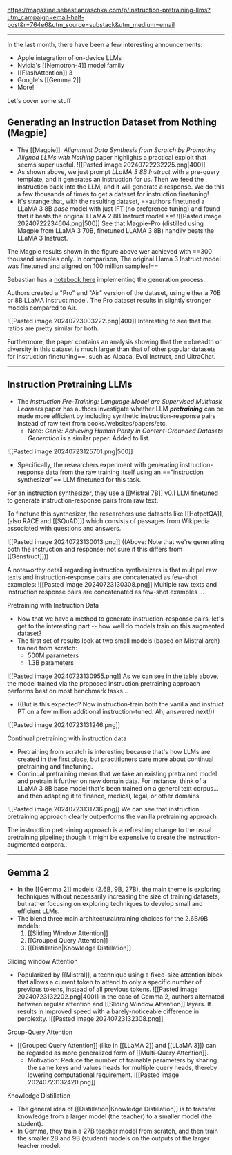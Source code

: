 https://magazine.sebastianraschka.com/p/instruction-pretraining-llms?utm_campaign=email-half-post&r=764e6&utm_source=substack&utm_medium=email

---

In the last month, there have been a few interesting announcements:
- Apple integration of on-device LLMs
- Nvidia's [[Nemotron-4]] model family
- [[FlashAttention]] 3
- Google's [[Gemma 2]]
- More!

Let's cover some stuff


## Generating an Instruction Dataset from Nothing (Magpie)
- The [[Magpie]]: *Alignment Data Synthesis from Scratch by Prompting Aligned LLMs with Nothing* paper highlights a practical exploit that seems super useful.
![[Pasted image 20240722232225.png|400]]
- As shown above, we just prompt *LLaMA 3 8B Instruct* with a pre-query template, and it generates an instruction for us. Then we feed the instruction back into the LLM, and it will generate a response. We do this a few thousands of times to get a dataset for instruction finetuning!
- It's strange that, with the resulting dataset, ==authors finetuned a LLaMA 3 8B *base* model with just IFT (no preference tuning) and found that it beats the original LLaMA 2 8B Instruct model ==! 
![[Pasted image 20240722234604.png|500]]
See that Magpie-Pro (distilled using Magpie from LLaMA 3 70B, finetuned LLAMA 3 8B) handily beats the LLaMA 3 Instruct.

The Magpie results shown in the figure above wer achieved with ==300 thousand samples only. In comparison, The original Llama 3 Instruct model was finetuned and aligned on 100 million samples!==

Sebastian has a [notebook here](https://github.com/rasbt/LLMs-from-scratch/blob/main/ch07/05_dataset-generation/llama3-ollama.ipynb) implementing the generation process.

Authors created a "Pro" and "Air" version of the dataset, using either a 70B or 8B LLaMA Instruct model. The Pro dataset results in slightly stronger models compared to Air.

![[Pasted image 20240723003222.png|400]]
Interesting to see that the ratios are pretty similar for both.

Furthermore, the paper contains an analysis showing that the ==breadth or diversity in this dataset is much larger than that of other popular datasets for instruction finetuning==, such as Alpaca, Evol Instruct, and UltraChat.


-----

## Instruction Pretraining LLMs

- The *Instruction Pre-Training: Language Model are Supervised Multitask Learners* paper has authors investigate whether LLM ***pretraining*** can be made more efficient by including synthetic instruction-response pairs instead of raw text from books/websites/papers/etc.
	- Note: *Genie: Achieving Human Parity in Content-Grounded Datasets Generation* is a similar paper. Added to list.

![[Pasted image 20240723125701.png|500]]

- Specifically, the researchers experiment with generating instruction-response data from the raw training itself using an =="instruction synthesizer"== LLM finetuned for this task.

For an instruction synthesizer, they use a [[Mistral 7B]] v0.1 LLM finetuned to generate instruction-response pairs from raw text.

To finetune this synthesizer, the researchers use datasets like [[HotpotQA]], (also RACE and [[SQuAD]]) which consists of passages from Wikipedia associated with questions and answers.

![[Pasted image 20240723130013.png]]
((Above: Note that we're generating both the instruction and response; not sure if this differs from [[Genstruct]]))

A noteworthy detail regarding instruction synthesizers is that multipel raw texts and instruction-response pairs are concatenated as few-shot examples:
![[Pasted image 20240723130308.png]]
Multiple raw texts and instruction response pairs are concatenated as few-shot examples ...

Pretraining with Instruction Data
- Now that we have a method to generate instruction-response pairs, let's get to the interesting part -- how well do models train on this augmented dataset?
- The first set of results look at two small models (based on Mistral arch) trained from scratch:
	- 500M parameters
	- 1.3B parameters

![[Pasted image 20240723130955.png]]
As we can see in the table above, the model trained via the proposed instruction pretraining approach performs best on most benchmark tasks... 
- ((But is this expected? Now instruction-train both the vanilla and instruct PT on a few million additional instruction-tuned. Ah, answered next!))

![[Pasted image 20240723131246.png]]

Continual pretraining with instruction data
- Pretraining from scratch is interesting because that's how LLMs are created in the first place, but practitioners care more about continual pretraining and finetuning.
- Continual pretraining means that we take an existing pretrained model and pretrain it further on new domain data. For instance, think of a LLaMA 3 8B base model that's been trained on a general text corpus... and then adapting it to finance, medical, legal, or other domains.

![[Pasted image 20240723131736.png]]
We can see that instruction pretraining approach clearly outperforms the vanilla pretraining approach.

The instruction pretraining approach is a refreshing change to the usual pretraining pipeline; though it might be expensive to create the instruction-augmented corpora..


---

## Gemma 2
- In the [[Gemma 2]] models (2.6B, 9B, 27B), the main theme is exploring techniques without necessarily increasing the size of training datasets, but rather focusing on exploring techniques to develop small and efficient LLMs.
- The blend three main architectural/training choices for the 2.6B/9B models:
	1. [[Sliding Window Attention]]
	2. [[Grouped Query Attention]]
	3. [[Distillation|Knowledge Distillation]]

Sliding window Attention
- Popularized by [[Mistral]], a technique using a fixed-size attention block that allows a current token to attend to only a specific number of previous tokens, instead of all previous tokens.
![[Pasted image 20240723132202.png|400]]
In the case of Gemma 2, authors alternated between regular attention and [[Sliding Window Attention]] layers. It results in improved speed with a barely-noticeable difference in perplexity.
![[Pasted image 20240723132308.png]]


Group-Query Attention
- [[Grouped Query Attention]] (like in [[LLaMA 2]] and [[LLaMA 3]]) can be regarded as more generalized form of [[Multi-Query Attention]].
	- Motivation: Reduce the number of trainable parameters by sharing the same keys and values heads for multiple query heads, thereby lowering computational requirement.
![[Pasted image 20240723132420.png]]


Knowledge Distillation
- The general idea of [[Distillation|Knowledge Distillation]] is to transfer knowledge from a larger model (the teacher) to a smaller model (the student).
- In Gemma, they train a 27B teacher model from scratch, and then train the smaller 2B and 9B (student) models on the outputs of the larger teacher model.